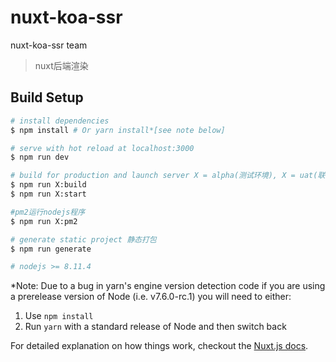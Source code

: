 # nuxt-koa-ssr
nuxt-koa-ssr team

> nuxt后端渲染  

## Build Setup  

``` bash
# install dependencies
$ npm install # Or yarn install*[see note below]

# serve with hot reload at localhost:3000
$ npm run dev

# build for production and launch server X = alpha(测试环境), X = uat(联调环境), X = prod(生产环境)
$ npm run X:build  
$ npm run X:start

#pm2运行nodejs程序
$ npm run X:pm2

# generate static project 静态打包
$ npm run generate

# nodejs >= 8.11.4

```
*Note: Due to a bug in yarn's engine version detection code if you are
using a prerelease version of Node (i.e. v7.6.0-rc.1) you will need to either:
  1. Use `npm install`
  2. Run `yarn` with a standard release of Node and then switch back

For detailed explanation on how things work, checkout the [Nuxt.js docs](https://github.com/nuxt/nuxt.js).
